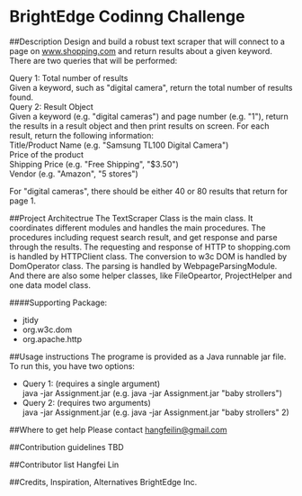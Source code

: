 BrightEdge Codinng Challenge
===============
##Description
Design and build a robust text scraper that will connect to a page on www.shopping.com and return results about a given keyword. There are two queries that will be performed:  

Query 1: Total number of results  
Given a keyword, such as "digital camera", return the total number of results found.  
Query 2: Result Object  
Given a keyword (e.g. "digital cameras") and page number (e.g. "1"), return the results in a result object and then print results on screen. For each result, return the following information:  
Title/Product Name (e.g. "Samsung TL100 Digital Camera")  
Price of the product  
Shipping Price (e.g. "Free Shipping", "$3.50")  
Vendor (e.g. "Amazon", "5 stores")  

For "digital cameras", there should be either 40 or 80 results that return for page 1.  


##Project Architectrue
The TextScraper Class is the main class. It coordinates different modules and handles the main procedures. The procedures including request search result, and get response and parse through the results. The requesting and response of HTTP to shopping.com is handled by HTTPClient class. The conversion to w3c DOM is handled by DomOperator class. The parsing is handled by WebpageParsingModule. And there are also some helper classes, like FileOpeartor, ProjectHelper and one data model class.


####Supporting Package:
- jtidy
- org.w3c.dom
- org.apache.http

##Usage instructions 
The programe is provided as a Java runnable jar file.
To run this, you have two options:
- Query 1: (requires a single argument)  
java -jar Assignment.jar <keyword> (e.g. java -jar Assignment.jar "baby strollers") 
- Query 2: (requires two arguments)  
java -jar Assignment.jar <keyword> <page number> (e.g. java -jar Assignment.jar "baby strollers" 2) 


##Where to get help
Please contact hangfeilin@gmail.com

##Contribution guidelines
TBD

##Contributor list
Hangfei Lin

##Credits, Inspiration, Alternatives
BrightEdge Inc.
